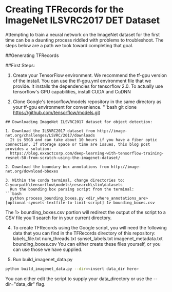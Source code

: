 # Creating TFRecords for the ImageNet ILSVRC2017 DET Dataset

Attempting to train a neural network on the ImageNet dataset for the first time can be a daunting process riddled with problems to troubleshoot.
The steps below are a path we took toward completing that goal. 

##Generating TFRecords

##First Steps:

1. Create your TensorFlow environment. We recommend the tf-gpu version of the install.
  You can use the tf-gpu.yml environment file that we provide. It installs the dependencies for tensorflow 2.0.
  To actually use tensorflow's GPU capabilities, install CUDA and CuDNN

2. Clone Google's tensorflow/models repository in the same directory as your tf-gpu environment for convenience.
'''bash
git clone https://github.com/tensorflow/models.git
```
## Downloading ImageNet ILSVRC2017 dataset for object detection:

1. Download the ILSVRC2017 dataset from http://image-net.org/challenges/LSVRC/2017/downloads
  It is 55GB and can take about 10 hours if you have a fiber optic connection. If storage space or time are issues, this blog post provides a solution:
  https://blog.exxactcorp.com/deep-learning-with-tensorflow-training-resnet-50-from-scratch-using-the-imagenet-dataset/
  
2. Download the boundary box annotations from http://image-net.org/download-bboxes

3. Within the conda terminal, change directories to: C:yourpath\tensorflow\models\research\slim\datasets
  Run the bounding box parsing script from the terminal:
```bash
  python process_bounding_boxes.py <dir_where_annotations_are> [optional-synsets-textfile-to-limit-script] 1> bounding_boxes.csv
```
  The 1> bounding_boxes.csv portion will redirect the output of the script to a CSV file you'll search for in your current directory.

4. To create TFRecords using the Google script, you will need the following data that you can find in the TFRecords directory of this repository:
  labels_file.txt
  num_threads.txt
  synset_labels.txt
  imagenet_metadata.txt
  bounding_boxes.csv
  You can either create these files yourself, or you can use those we have supplied.

5. Run build_imagenet_data.py
```bash
python build_imagenet_data.py --dir=<insert data_dir here>
```
  You can either edit the script to supply your data_directory or use the --dir="data_dir" flag.




  
